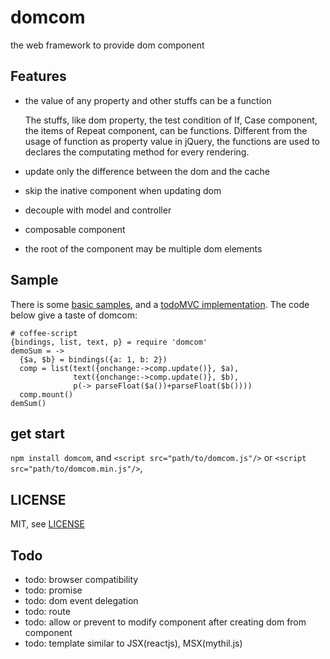 # domcom
the web framework to provide dom component

## Features
* the value of any property and other stuffs can be a function

    The stuffs, like dom property, the test condition of If, Case component, the items of Repeat component, can be functions. Different from the usage of function as property value in jQuery, the functions are used to declares the computating method for every rendering.
* update only the difference between the dom and the cache

* skip the inative component when updating dom

* decouple with model and controller

* composable component

* the root of the component may be multiple dom elements

## Sample
There is some [basic samples](path/to/basic/samples), and a [todoMVC implementation](path/to/basic/samples). The code below give a taste of domcom:

    # coffee-script
    {bindings, list, text, p} = require 'domcom'
    demoSum = ->
      {$a, $b} = bindings({a: 1, b: 2})
      comp = list(text({onchange:->comp.update()}, $a),
                  text({onchange:->comp.update()}, $b),
                  p(-> parseFloat($a())+parseFloat($b())))
      comp.mount()
    demSum()

## get start
`npm install domcom`, and `<script src="path/to/domcom.js"/>` or `<script src="path/to/domcom.min.js"/>`,


## LICENSE
MIT, see [LICENSE](https://github.com/taijiweb/domcom/blob/master/LICENSE)

## Todo
* todo: browser compatibility
* todo: promise
* todo: dom event delegation
* todo: route
* todo: allow or prevent to modify component after creating dom from component
* todo: template similar to JSX(reactjs), MSX(mythil.js)

